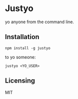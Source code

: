 # Justyo

yo anyone from the command line.

## Installation

```
npm install -g justyo
```

to yo someone:

```
justyo <YO_USER>
```

## Licensing

MIT

